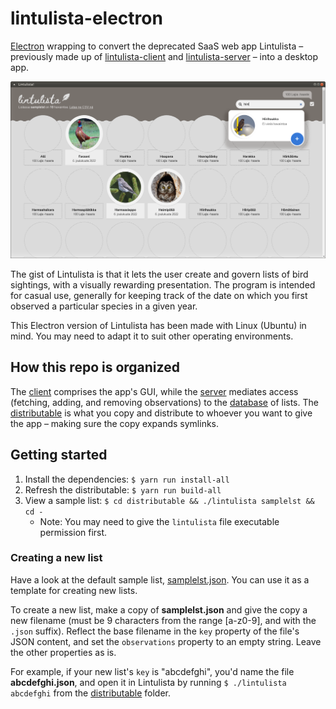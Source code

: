 # lintulista-electron

[Electron](https://www.electronjs.org/) wrapping to convert the deprecated SaaS web app Lintulista &ndash; previously made up of [lintulista-client](https://github.com/leikareipa/lintulista-client) and [lintulista-server](https://github.com/leikareipa/lintulista-server) &ndash; into a desktop app.

![A screenshot of Lintulista](./screenshot.webp)

The gist of Lintulista is that it lets the user create and govern lists of bird sightings, with a visually rewarding presentation. The program is intended for casual use, generally for keeping track of the date on which you first observed a particular species in a given year.

This Electron version of Lintulista has been made with Linux (Ubuntu) in mind. You may need to adapt it to suit other operating environments.

## How this repo is organized

The [client](./client/) comprises the app's GUI, while the [server](./server/) mediates access (fetching, adding, and removing observations) to the [database](./distributable/database/) of lists. The [distributable](./distributable/) is what you copy and distribute to whoever you want to give the app &ndash; making sure the copy expands symlinks.

## Getting started

1. Install the dependencies: `$ yarn run install-all`
2. Refresh the distributable: `$ yarn run build-all`
3. View a sample list: `$ cd distributable && ./lintulista samplelst && cd -`
    - Note: You may need to give the `lintulista` file executable permission first.

### Creating a new list

Have a look at the default sample list, [samplelst.json](./distributable/database/samplelst.json). You can use it as a template for creating new lists.

To create a new list, make a copy of **samplelst.json** and give the copy a new filename (must be 9 characters from the range [a-z0-9], and with the `.json` suffix). Reflect the base filename in the `key` property of the file's JSON content, and set the `observations` property to an empty string. Leave the other properties as is.

For example, if your new list's `key` is "abcdefghi", you'd name the file **abcdefghi.json**, and open it in Lintulista by running `$ ./lintulista abcdefghi` from the [distributable](./distributable) folder.
